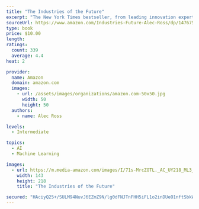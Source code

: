 ```yaml
---
title: "The Industries of the Future"
excerpt: "The New York Times bestseller, from leading innovation expert Alec Ross, a “fascinating vision” (Forbes) of what’s next for the world and how to navigate the changes the future will bring."
sourceUrl: https://www.amazon.com/Industries-Future-Alec-Ross/dp/1476753660/
type: book
price: $10.00
length: 
ratings:
  count: 339
  average: 4.4
heat: 2

provider:
  name: Amazon
  domain: amazon.com
  images:
    - url: /assets/images/organizations/amazon.com-50x50.jpg
      width: 50
      height: 50
  authors:
    - name: Alec Ross

levels:
  - Intermediate

topics:
  - AI
  - Machine Learning

images:
  - url: https://m.media-amazon.com/images/I/71s-MrcZOTL._AC_UY218_ML3_.jpg
    width: 143
    height: 218
    title: "The Industries of the Future"

secured: "HAciyQ25+/SULM94NuvJ6EZmZ9N/lg0dFNJTnFHH5iFL1o2inDUeO1nftSbkWuvWTWy/et2261cE43t0CrTSNx/vWMxq/FJC6urRzRUspOrjEfsM4pK8FjyBysDSbrKi2t1PEcy1tVJA54ZTRTT64wc6wUg4/pkpaiix+X56Aio+pbk/ZVru7U40npBtuZOy/MRZyab6DYUt8qhEWLLWLw2Mod1YqP55qlKwzypyGXQEOuVLGkOWUTcwjIDnkQOOHMLy4QnJTGQmjS0I4VXiDg==;+Xk6paxvtlQ14qiSQwqa2g=="
---
```



